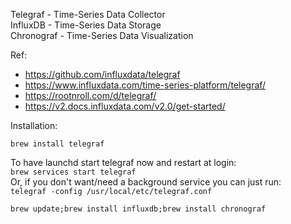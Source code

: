 Telegraf - Time-Series Data Collector   
InfluxDB - Time-Series Data Storage   
Chronograf - Time-Series Data Visualization   

Ref:  
- https://github.com/influxdata/telegraf
- https://www.influxdata.com/time-series-platform/telegraf/
- https://rootnroll.com/d/telegraf/
- https://v2.docs.influxdata.com/v2.0/get-started/

Installation: 

`brew install telegraf`


To have launchd start telegraf now and restart at login:  
  `brew services start telegraf`  
Or, if you don't want/need a background service you can just run:  
  `telegraf -config /usr/local/etc/telegraf.conf`  


`brew update;brew install influxdb;brew install chronograf`


